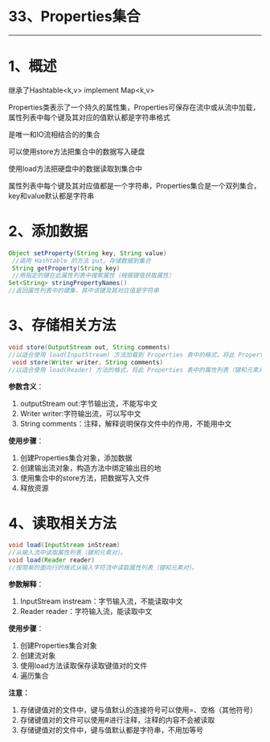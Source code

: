 # 33、Properties集合

------

# 1、概述

继承了Hashtable<k,v> implement  Map<k,v>

Properties类表示了一个持久的属性集，Properties可保存在流中或从流中加载，属性列表中每个键及其对应的值默认都是字符串格式

是唯一和IO流相结合的的集合

可以使用store方法把集合中的数据写入硬盘

使用load方法把硬盘中的数据读取到集合中



属性列表中每个键及其对应值都是一个字符串，Properties集合是一个双列集合，key和value默认都是字符串

# 2、添加数据

```java
Object setProperty(String key, String value)
 //调用 Hashtable 的方法 put。存储数据到集合
 String getProperty(String key)
 //用指定的键在此属性列表中搜索属性（根据键值获取属性）
Set<String> stringPropertyNames()
//返回属性列表中的键集，其中该键及其对应值是字符串
```



# 3、存储相关方法

```java
void store(OutputStream out, String comments)
//以适合使用 load(InputStream) 方法加载到 Properties 表中的格式，将此 Properties 表中的属性列表（键和元素对）写入输出流。
 void store(Writer writer, String comments)
//以适合使用 load(Reader) 方法的格式，将此 Properties 表中的属性列表（键和元素对）写入输出字符。
```

**参数含义**：

1. outputStream  out:字节输出流，不能写中文
2. Writer  writer:字符输出流，可以写中文
3. String  comments：注释，解释说明保存文件中的作用，不能用中文

**使用步骤**：

1. 创建Properties集合对象，添加数据
2. 创建输出流对象，构造方法中绑定输出目的地
3. 使用集合中的store方法，把数据写入文件
4. 释放资源

# 4、读取相关方法

```java
void load(InputStream inStream)
//从输入流中读取属性列表（键和元素对）。
void load(Reader reader)
//按简单的面向行的格式从输入字符流中读取属性列表（键和元素对）。
```

**参数解释**：

1. InputStream  instream：字节输入流，不能读取中文
2. Reader  reader：字符输入流，能读取中文

**使用步骤**：

1. 创建Properties集合对象
2. 创建流对象
3. 使用load方法读取保存读取键值对的文件
4. 遍历集合

**注意：**

1. 存储键值对的文件中，键与值默认的连接符号可以使用=、空格（其他符号）
2. 存储键值对的文件可以使用#进行注释，注释的内容不会被读取
3. 存储键值对的文件中，键与值默认都是字符串，不用加等号



